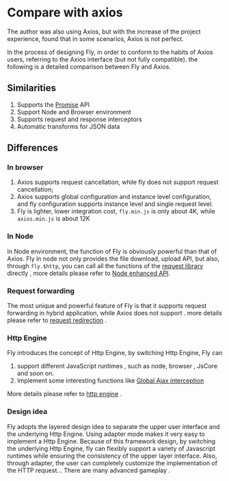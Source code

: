 # Compare with axios

The author was also using Axios, but with the increase of the project experience, found that in some scenarios, Axios is not perfect.

In the process of designing Fly, in order to conform to the habits of Axios users,  referring to the Axios interface (but not fully compatible).  the following is a detailed comparison between Fly and Axios.

## Similarities

1. Supports the [Promise](https://developer.mozilla.org/en-US/docs/Web/JavaScript/Reference/Global_Objects/Promise) API
2. Support Node and Browser environment
3. Supports  request and response interceptors
4. Automatic transforms for JSON data

## Differences

### In browser

1. Axios supports request cancellation, while fly does not support request cancellation;
2.  Axios supports global configuration and instance level configuration, and fly configuration supports instance level and single request level.
3. Fly is lighter, lower integration cost, `fly.min.js` is only about 4K, while `axios.min.js` is about 12K

### In Node

In Node environment, the function of Fly is obviously powerful than that of Axios. Fly in node not only provides the file download, upload API, but also, through `fly.$http`,  you can call all the functions of the [request library](https://github.com/request/request)  directly , more details please refer to [Node enhanced API](#/doc/flyio-en/node).

### Request forwarding

The most unique and powerful feature of Fly is that it supports request forwarding in hybrid application, while Axios does not support . more details please refer to [request redirection](#/doc/flyio-en/redirect) .

### Http Engine

Fly introduces the concept of Http Engine,  by switching Http Engine, Fly can 

1. support different JavaScript runtimes , such as node, browser , JsCore and soon on. 
2. Implement some interesting functions like  [Global Ajax interception](#/doc/flyio-en/hook)

More details please refer to [http engine](#/doc/flyio-en/engine) .

### Design idea

Fly adopts the layered design idea to separate the upper user interface and the underlying Http Engine. Using adapter mode makes it very easy to implement a  Http Engine.  Because of this framework design, by switching the underlying Http Engine, fly can flexibly support a variety of Javascript runtimes while ensuring the consistency of the upper layer interface. Also, through adapter, the user can completely customize the implementation of the HTTP request... There are many advanced gameplay .





